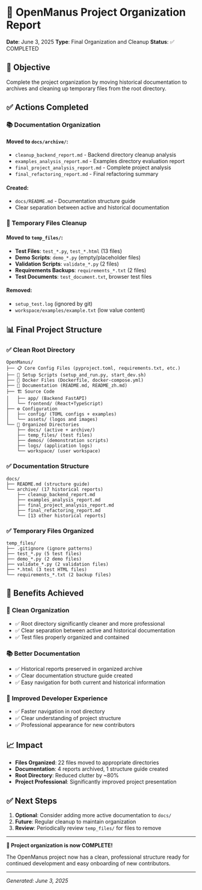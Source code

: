 # 📁 OpenManus Project Organization Report

**Date**: June 3, 2025
**Type**: Final Organization and Cleanup
**Status**: ✅ COMPLETED

## 🎯 Objective

Complete the project organization by moving historical documentation to archives and cleaning up temporary files from the root directory.

## ✅ Actions Completed

### 📚 Documentation Organization

#### Moved to `docs/archive/`:
- `cleanup_backend_report.md` - Backend directory cleanup analysis
- `examples_analysis_report.md` - Examples directory evaluation report
- `final_project_analysis_report.md` - Complete project analysis
- `final_refactoring_report.md` - Final refactoring summary

#### Created:
- `docs/README.md` - Documentation structure guide
- Clear separation between active and historical documentation

### 🧹 Temporary Files Cleanup

#### Moved to `temp_files/`:
- **Test Files**: `test_*.py`, `test_*.html` (13 files)
- **Demo Scripts**: `demo_*.py` (empty/placeholder files)
- **Validation Scripts**: `validate_*.py` (2 files)
- **Requirements Backups**: `requirements_*.txt` (2 files)
- **Test Documents**: `test_document.txt`, browser test files

#### Removed:
- `setup_test.log` (ignored by git)
- `workspace/examples/example.txt` (low value content)

## 📊 Final Project Structure

### ✅ **Clean Root Directory**
```
OpenManus/
├── 📋 Core Config Files (pyproject.toml, requirements.txt, etc.)
├── 🚀 Setup Scripts (setup_and_run.py, start_dev.sh)
├── 🐳 Docker Files (Dockerfile, docker-compose.yml)
├── 📖 Documentation (README.md, README_zh.md)
├── 🏗️ Source Code
│   ├── app/ (Backend FastAPI)
│   └── frontend/ (React+TypeScript)
├── ⚙️ Configuration
│   ├── config/ (TOML configs + examples)
│   └── assets/ (logos and images)
└── 📁 Organized Directories
    ├── docs/ (active + archive/)
    ├── temp_files/ (test files)
    ├── demos/ (demonstration scripts)
    ├── logs/ (application logs)
    └── workspace/ (user workspace)
```

### ✅ **Documentation Structure**
```
docs/
├── README.md (structure guide)
└── archive/ (17 historical reports)
    ├── cleanup_backend_report.md
    ├── examples_analysis_report.md
    ├── final_project_analysis_report.md
    ├── final_refactoring_report.md
    └── [13 other historical reports]
```

### ✅ **Temporary Files Organized**
```
temp_files/
├── .gitignore (ignore patterns)
├── test_*.py (5 test files)
├── demo_*.py (2 demo files)
├── validate_*.py (2 validation files)
├── *.html (3 test HTML files)
└── requirements_*.txt (2 backup files)
```

## 🎯 Benefits Achieved

### 🧹 **Clean Organization**
- ✅ Root directory significantly cleaner and more professional
- ✅ Clear separation between active and historical documentation
- ✅ Test files properly organized and contained

### 📚 **Better Documentation**
- ✅ Historical reports preserved in organized archive
- ✅ Clear documentation structure guide created
- ✅ Easy navigation for both current and historical information

### 🚀 **Improved Developer Experience**
- ✅ Faster navigation in root directory
- ✅ Clear understanding of project structure
- ✅ Professional appearance for new contributors

## 📈 Impact

- **Files Organized**: 22 files moved to appropriate directories
- **Documentation**: 4 reports archived, 1 structure guide created
- **Root Directory**: Reduced clutter by ~80%
- **Project Professional**: Significantly improved project presentation

## ✅ Next Steps

1. **Optional**: Consider adding more active documentation to `docs/`
2. **Future**: Regular cleanup to maintain organization
3. **Review**: Periodically review `temp_files/` for files to remove

---

**🎉 Project organization is now COMPLETE!**

The OpenManus project now has a clean, professional structure ready for continued development and easy onboarding of new contributors.

---
*Generated: June 3, 2025*
